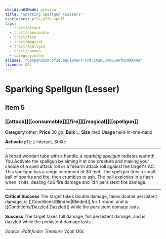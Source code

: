 ```yaml
---
obsidianUIMode: preview
title: "Sparking Spellgun (Lesser)"
cssclasses: pf2e,pf2e-spell
tags:
  - trait/attack
  - trait/consumable
  - trait/fire
  - trait/magical
  - trait/spellgun
  - trait/common
  - category/other
aliases: "Compendium.pf2e.equipment-srd.Item.Jc0OJe0fRDdHXXWu"
license: OGL
---
```

# Sparking Spellgun (Lesser)
## Item 5
### [[attack]][[consumable]][[fire]][[magical]][[spellgun]]

**Category** other; 
**Price** 30 gp; 
**Bulk** L; **Size** med
**Usage** held-in-one-hand

**Activate** `pf2:2` Interact, Strike

* * *

A broad wooden tube with a handle, a _sparking spellgun_ radiates warmth. You Activate the spellgun by aiming it at one creature and making your choice of a spell attack roll or a firearm attack roll against the target's AC. This spellgun has a range increment of 30 feet. The spellgun fires a small ball of sparks and fire, then crumbles to ash. The ball explodes in a flash when it hits, dealing 4d6 fire damage and 1d4 persistent fire damage.

* * *

**Critical Success** The target takes double damage, takes double persistent damage, is [[Conditions/Blinded|Blinded]] for 1 round, and is [[Conditions/Dazzled|Dazzled]] while the persistent damage lasts.

**Success** The target takes full damage, full persistent damage, and is dazzled while the persistent damage lasts.

*Source: Pathfinder Treasure Vault*
*OGL*